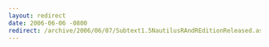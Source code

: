 ```yaml
---
layout: redirect
date: 2006-06-06 -0800
redirect: /archive/2006/06/07/Subtext1.5NautilusRAndREditionReleased.aspx/
---
```

